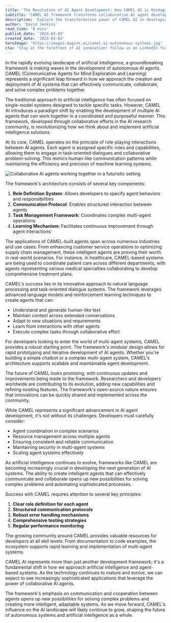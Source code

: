 ```yaml
---
title: 'The Revolution of AI Agent Development: How CAMEL AI is Reshaping Autonomous Systems'
subtitle: 'CAMEL AI framework transforms collaborative AI agent development'
description: 'Explore the transformative power of CAMEL AI in developing collaborative AI agents across industries, enhancing tasks like healthcare coordination and supply chain management.'
author: 'David Jenkins'
read_time: '8 mins'
publish_date: '2024-03-03'
created_date: '2025-03-03'
heroImage: 'https://images.magick.ai/camel-ai-autonomous-systems.jpg'
cta: 'Stay at the forefront of AI innovation! Follow us on LinkedIn for the latest updates on CAMEL AI and emerging developments in autonomous systems. Join our community of forward-thinking professionals shaping the future of artificial intelligence.'
---
```


In the rapidly evolving landscape of artificial intelligence, a groundbreaking framework is making waves in the development of autonomous AI agents. CAMEL (Communicative Agents for Mind Exploration and Learning) represents a significant leap forward in how we approach the creation and deployment of AI systems that can effectively communicate, collaborate, and solve complex problems together.

The traditional approach to artificial intelligence has often focused on single-model systems designed to tackle specific tasks. However, CAMEL AI introduces a paradigm shift by enabling the development of multiple AI agents that can work together in a coordinated and purposeful manner. This framework, developed through collaborative efforts in the AI research community, is revolutionizing how we think about and implement artificial intelligence solutions.

At its core, CAMEL operates on the principle of role-playing interactions between AI agents. Each agent is assigned specific roles and capabilities, allowing them to engage in task-oriented dialogues and collaborative problem-solving. This mimics human-like communication patterns while maintaining the efficiency and precision of machine learning systems.

![Collaborative AI agents working together in a futuristic setting](https://i.magick.ai/PIXE/1738406181100_magick_img.webp)

The framework's architecture consists of several key components:

1. **Role Definition System**: Allows developers to specify agent behaviors and responsibilities
2. **Communication Protocol**: Enables structured interaction between agents
3. **Task Management Framework**: Coordinates complex multi-agent operations
4. **Learning Mechanism**: Facilitates continuous improvement through agent interactions

The applications of CAMEL-built agents span across numerous industries and use cases. From enhancing customer service operations to optimizing supply chain management, these intelligent agents are proving their worth in real-world scenarios. For instance, in healthcare, CAMEL-based systems are being used to coordinate patient care across different departments, with agents representing various medical specialties collaborating to develop comprehensive treatment plans.

CAMEL's success lies in its innovative approach to natural language processing and task-oriented dialogue systems. The framework leverages advanced language models and reinforcement learning techniques to create agents that can:

- Understand and generate human-like text
- Maintain context across extended conversations
- Adapt to new situations and requirements
- Learn from interactions with other agents
- Execute complex tasks through collaborative effort

For developers looking to enter the world of multi-agent systems, CAMEL provides a robust starting point. The framework's modular design allows for rapid prototyping and iterative development of AI agents. Whether you're building a simple chatbot or a complex multi-agent system, CAMEL's architecture supports scalable and maintainable agent development.

The future of CAMEL looks promising, with continuous updates and improvements being made to the framework. Researchers and developers worldwide are contributing to its evolution, adding new capabilities and refining existing features. The framework's open-source nature ensures that innovations can be quickly shared and implemented across the community.

While CAMEL represents a significant advancement in AI agent development, it's not without its challenges. Developers must carefully consider:

- Agent coordination in complex scenarios
- Resource management across multiple agents
- Ensuring consistent and reliable communication
- Maintaining security in multi-agent systems
- Scaling agent systems effectively

As artificial intelligence continues to evolve, frameworks like CAMEL are becoming increasingly crucial in developing the next generation of AI systems. The ability to create intelligent agents that can effectively communicate and collaborate opens up new possibilities for solving complex problems and automating sophisticated processes.

Success with CAMEL requires attention to several key principles:

1. **Clear role definition for each agent**
2. **Structured communication protocols**
3. **Robust error handling mechanisms**
4. **Comprehensive testing strategies**
5. **Regular performance monitoring**

The growing community around CAMEL provides valuable resources for developers at all skill levels. From documentation to code examples, the ecosystem supports rapid learning and implementation of multi-agent systems.

CAMEL AI represents more than just another development framework; it's a fundamental shift in how we approach artificial intelligence and agent-based systems. As the technology continues to mature and evolve, we can expect to see increasingly sophisticated applications that leverage the power of collaborative AI agents.

The framework's emphasis on communication and cooperation between agents opens up new possibilities for solving complex problems and creating more intelligent, adaptable systems. As we move forward, CAMEL's influence on the AI landscape will likely continue to grow, shaping the future of autonomous systems and artificial intelligence as a whole.
